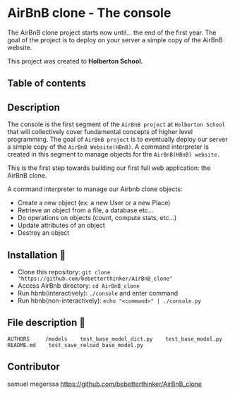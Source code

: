 # AirBnB clone - The console 
The AirBnB clone project starts now until… the end of the first year. The goal of the project is to deploy on your server a simple copy of the AirBnB website. 

This project was created to **Holberton School.**


## Table of contents 

## Description

The console is the first segment of the `AirBnB project` at `Holberton School` that will collectively cover fundamental concepts of higher level programming. The goal of `AirBnB project` is to eventually deploy our server a simple copy of the `AirBnB Website(HBnB)`. A command interpreter is created in this segment to manage objects for the `AirBnB(HBnB) website.`

This is the first step towards building our first full web application: the AirBnB clone.

A command interpreter to manage our Airbnb clone objects:

- Create a new object (ex: a new User or a new Place)
- Retrieve an object from a file, a database etc…
- Do operations on objects (count, compute stats, etc…)
- Update attributes of an object
- Destroy an object
## Installation :floppy_disk:
 - Clone this repository: `git clone "https://github.com/bebetterthinker/AirBnB_clone"`
 - Access AirBnb directory: `cd AirBnB_clone`
 - Run hbnb(interactively): `./console` and enter command
 - Run hbnb(non-interactively): `echo "<command>" | ./console.py`
 
## File description :file_folder: 

```
AUTHORS     /models    test_base_model_dict.py    test_base_model.py    README.md    test_save_reload_base_model.py  

```



## Contributor  
samuel megerssa
                   https://github.com/bebetterthinker/AirBnB_clone
